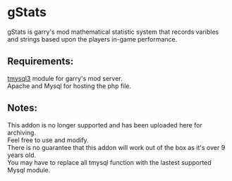 # gStats

gStats is garry's mod mathematical statistic system that records varibles and strings based upon the players in-game performance.<br />


## Requirements:
 [tmysql3](https://github.com/azuisleet/gmodmodules/tree/master/gm_tmysql3) module for garry's mod server.<br />
 Apache and Mysql for hosting the php file.<br />
 

## Notes:
 This addon is no longer supported and has been uploaded here for archiving.<br />
 Feel free to use and modify.<br />
 There is no guarantee that this addon will work out of the box as it's over 9 years old.<br />
 You may have to replace all tmysql function with the lastest supported Mysql module.<br />
 
